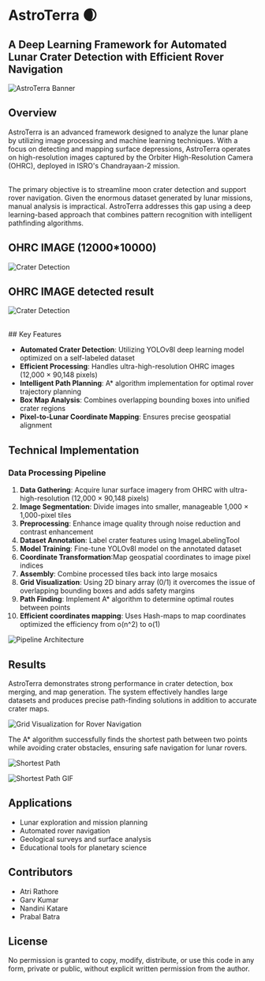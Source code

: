 # AstroTerra 🌒

## A Deep Learning Framework for Automated Lunar Crater Detection with Efficient Rover Navigation

![AstroTerra Banner](https://github.com/garvkumar68/AstroTerra/blob/main/frontend/img/logo.jpg)

## Overview

AstroTerra is an advanced framework designed to analyze the lunar plane by utilizing image processing and machine learning techniques. With a focus on detecting and mapping surface depressions, AstroTerra operates on high-resolution images captured by the Orbiter High-Resolution Camera (OHRC), deployed in ISRO's Chandrayaan-2 mission.<br><br>

The primary objective is to streamline moon crater detection and support rover navigation. Given the enormous dataset generated by lunar missions, manual analysis is impractical. AstroTerra addresses this gap using a deep learning-based approach that combines pattern recognition with intelligent pathfinding algorithms.

## OHRC IMAGE (12000*10000)<br>
![Crater Detection](https://github.com/garvkumar68/AstroTerra/blob/main/frontend/img/Ohrc_img.png)
<br>

## OHRC IMAGE detected result<br>
![Crater Detection](https://github.com/garvkumar68/AstroTerra/blob/main/frontend/img/large_img_detection.jpg)
<br>


<br>
## Key Features<br>

- **Automated Crater Detection**: Utilizing YOLOv8l deep learning model optimized on a self-labeled dataset<br>
- **Efficient Processing**: Handles ultra-high-resolution OHRC images (12,000 × 90,148 pixels)<br>
- **Intelligent Path Planning**: A* algorithm implementation for optimal rover trajectory planning<br>
- **Box Map Analysis**: Combines overlapping bounding boxes into unified crater regions<br>
- **Pixel-to-Lunar Coordinate Mapping**: Ensures precise geospatial alignment

## Technical Implementation

### Data Processing Pipeline

1. **Data Gathering**: Acquire lunar surface imagery from OHRC with ultra-high-resolution (12,000 × 90,148 pixels)<br>
2. **Image Segmentation**: Divide images into smaller, manageable 1,000 × 1,000-pixel tiles<br>
3. **Preprocessing**: Enhance image quality through noise reduction and contrast enhancement<br>
4. **Dataset Annotation**: Label crater features using ImageLabelingTool<br>
5. **Model Training**: Fine-tune YOLOv8l model on the annotated dataset<br>
6. **Coordinate Transformation**:Map geospatial coordinates to image pixel indices<br>
7. **Assembly**: Combine processed tiles back into large mosaics<br>
8. **Grid Visualization**: Using 2D binary array (0/1) it overcomes the issue of overlapping bounding boxes and adds safety margins<br>
9. **Path Finding**: Implement A* algorithm to determine optimal routes between points
10. **Efficient coordinates mapping**: Uses Hash-maps to map coordinates optimized the efficiency from o(n^2) to o(1)

![Pipeline Architecture](https://github.com/garvkumar68/AstroTerra/blob/main/frontend/img/flowchart.png)

## Results

AstroTerra demonstrates strong performance in crater detection, box merging, and map generation. The system effectively handles large datasets and produces precise path-finding solutions in addition to accurate crater maps.

![Grid Visualization for Rover Navigation](https://github.com/garvkumar68/AstroTerra/blob/main/frontend/img/grid%20visualization.png)

The A* algorithm successfully finds the shortest path between two points while avoiding crater obstacles, ensuring safe navigation for lunar rovers.

![Shortest Path](https://github.com/garvkumar68/AstroTerra/blob/main/frontend/img/shortest%20path%20cropped.png)

![Shortest Path GIF](https://github.com/garvkumar68/AstroTerra/blob/main/frontend/img/rover_path.gif)

## Applications

- Lunar exploration and mission planning<br>
- Automated rover navigation<br>
- Geological surveys and surface analysis<br>
- Educational tools for planetary science<br>

## Contributors

- Atri Rathore<br>
- Garv Kumar<br>
- Nandini Katare<br>
- Prabal Batra<br>


## License
No permission is granted to copy, modify, distribute, or use this code in any form, private or public, without explicit written permission from the author.
